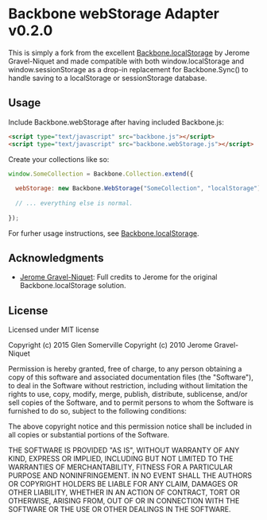 # Backbone webStorage Adapter v0.2.0

This is simply a fork from the excellent [Backbone.localStorage](https://github.com/jeromegn/Backbone.localStorage) by Jerome Gravel-Niquet and made compatible with both window.localStorage and window.sessionStorage as a drop-in replacement for Backbone.Sync() to handle saving to a localStorage or sessionStorage database.

## Usage

Include Backbone.webStorage after having included Backbone.js:

```html
<script type="text/javascript" src="backbone.js"></script>
<script type="text/javascript" src="backbone.webStorage.js"></script>
```

Create your collections like so:

```javascript
window.SomeCollection = Backbone.Collection.extend({
  
  webStorage: new Backbone.WebStorage("SomeCollection", "localStorage"), // First param: Unique name within your app. Second param: storage type
  
  // ... everything else is normal.
  
});
```
For furher usage instructions, see [Backbone.localStorage](https://github.com/jeromegn/Backbone.localStorage).

## Acknowledgments

- [Jerome Gravel-Niquet](https://github.com/jeromegn): Full credits to Jerome for the original Backbone.localStorage solution.

## License

Licensed under MIT license

Copyright (c) 2015 Glen Somerville
Copyright (c) 2010 Jerome Gravel-Niquet

Permission is hereby granted, free of charge, to any person obtaining
a copy of this software and associated documentation files (the
"Software"), to deal in the Software without restriction, including
without limitation the rights to use, copy, modify, merge, publish,
distribute, sublicense, and/or sell copies of the Software, and to
permit persons to whom the Software is furnished to do so, subject to
the following conditions:

The above copyright notice and this permission notice shall be
included in all copies or substantial portions of the Software.

THE SOFTWARE IS PROVIDED "AS IS", WITHOUT WARRANTY OF ANY KIND,
EXPRESS OR IMPLIED, INCLUDING BUT NOT LIMITED TO THE WARRANTIES OF
MERCHANTABILITY, FITNESS FOR A PARTICULAR PURPOSE AND
NONINFRINGEMENT. IN NO EVENT SHALL THE AUTHORS OR COPYRIGHT HOLDERS BE
LIABLE FOR ANY CLAIM, DAMAGES OR OTHER LIABILITY, WHETHER IN AN ACTION
OF CONTRACT, TORT OR OTHERWISE, ARISING FROM, OUT OF OR IN CONNECTION
WITH THE SOFTWARE OR THE USE OR OTHER DEALINGS IN THE SOFTWARE.
